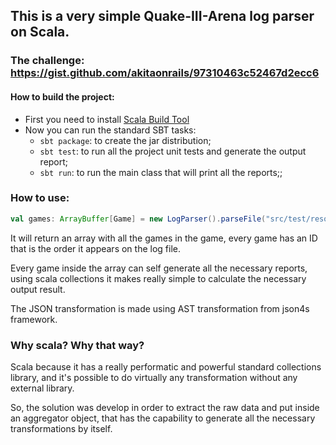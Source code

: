 ## This is a very simple Quake-III-Arena log parser on Scala.

### The challenge: https://gist.github.com/akitaonrails/97310463c52467d2ecc6

#### How to build the project:

* First you need to install [Scala Build Tool](http://www.scala-sbt.org/release/tutorial/Setup.html)
* Now you can run the standard SBT tasks:
  * `sbt package`: to create the jar distribution;
  * `sbt test`: to run all the project unit tests and generate the output report;
  * `sbt run`: to run the main class that will print all the reports;;

### How to use:

```scala
val games: ArrayBuffer[Game] = new LogParser().parseFile("src/test/resources/all_games.log")
```

It will return an array with all the games in the game, every game has an ID that is the order it appears on the log file.

Every game inside the array can self generate all the necessary reports, using scala collections it makes really simple to calculate the necessary output result.

The JSON transformation is made using AST transformation from json4s framework.

### Why scala? Why that way?

Scala because it has a really performatic and powerful standard collections library, and it's possible to do virtually any transformation without any external library.

So, the solution was develop in order to extract the raw data and put inside an aggregator object, that has the capability to generate all the necessary transformations by itself.
